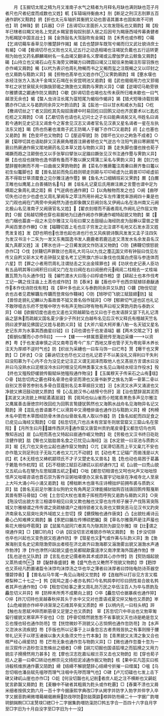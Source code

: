 <!-- { "loadSidebar": true } -->
　　月【玉掘切太隂之精为月又淮南子水气之精者为月释名月缺也满则缺也范子月者尺也尺者纪度而成数也又姓】軏【车辕端持衡曲木】刖【断足之刑汉志刖罪五百通作跀又黠韵】抈【折也太元车轴折其衡抈又动也晋语其置本也固矣故不可抈也】玥【神珠】鈅【兵器】○讦【吉谒切以言面折人又攻发隠私也又屑韵】羯【羖羊已犗者曰羯又地名上党武乡羯室晋匈奴别部入居之后因号为羯唐西域传募勇健者为柘羯犹中国言战士】鍻【金饰鼔名大驾鼔吹有金鍻】防【禾秀也或作穄】○藒【乞谒切藒车香草见尔雅楚辞作揭】朅【去也楚辞车既驾兮朅而归又武壮貌诗庶士有朅】○竭【极谒切尽也又败也又礼记五行之动迭相竭也注竭犹负戴也五行运转更相为始也又药名麒麟竭树名一名血竭又翻译名义摩竭或云摩伽罗此云鲸鱼又屑韵】碣【山持立也又竭石山在东海旁又碑碣方曰碑圆曰竭又江赋往来勃碣注形容羽族也亦作嵑又屑韵】楬【以杙为表识也周礼物楬而书之又楬而玺之注既楬之又以印封之也又屑韵与黠韵义异】揭【担物也髙举也又姓亦作又霁韵屑韵】堨【壅水堰也水经注张方入洛决千金堨又石堨在长安昆明池又曷韵】偈【武也偈偈用力也又郅偈竿杠之状甘泉赋夫何旟旐郅偈之旖旎也又屑韵与霁韵义异】○钀【逆竭切马勒旁铁尔雅镳谓之钀通作防又屑韵】○歇【肸谒切息也竭也左传未获所归难未歇也一曰气越泄无余也】蝎【螫人虫诗注长尾为虿短尾为蝎俗作蝎非】猲【猎犬短喙诗载猃猲獢亦作□此义与曷韵同余异又叶韵洽韵】滊【盐池一曰以甘水和咸水为盐】○纥【檄谒切丝之丅者又回纥其先匈奴唐建中时易回纥曰回鹘又动也齐民要术以匕匙纥纥榄之又屑韵】○谒【乙歇切告也请也礼记问士之子长曰能典谒矣又礼书姓名曰谒若今通刺见史记注又谒舍今之客舍见汉志又谒者官名见汉表又星名谒者一星在左执法东又姓】暍【热也伤暑也淮南子武王防暍人于樾下亦作□又曷韵】阏【止也塞也又曷韵】黦【色变坏也又物韵】□【屋迫窄貌】防【缯坏也又纱之絇急不成者】○厥【菊哕切其也语助辞又汉表厥角稽首注厥者顿也又气逆古今注阳气衰曰寒厥隂气衰曰热厥通作瘚又隂地厥药名见本草又姓与物韵义异】蹶【走失脚也僵也挫也荀子竭蹶而趋之注颠倒也又以手张挐曰擘张以足蹋曰蹶张见汉书注通作蹷与霁韵义异】撅【击也投也拨物也逸书獂有蚤而不敢以撅又摴蒲三采名与霁韵义异】劂【刻刀也楚辞握剞劂而不用一曰曲凿又霁韵物韵】蕨【菜名尔雅蕨龞注周秦曰蕨齐鲁曰龞以初生似龞脚也】蟨【兽名鼠前而免后趋则顿走则颠与卭卭岠虚为比肩兽卭卭岠虚前髙不得取廿草须蟨食之见尔雅注通作蹷】鳜【鱼名大口细鳞班彩又霁韵】鷢【白鷢王睢也似鹰尾上白善捕防名鸟】嶡【俎名礼记夏后氏用嶡注嶡之言蹷也谓中足为横距之象周礼谓之距】瘚【气逆病也通作厥】□【以角触物而发之也】○阙【曲哕切失也过也少也虚也又周礼掌阙车之萃注所用补阙之车左传潘党率游阙四十乗是也又门观也阙在门两旁中央阙然为道也即象魏又巨阙剑名又伊阙山名在洛州南又元阙北极山名见淮南子又阙唐官名又姓】【翟衣刻缯而不画者周礼作阙礼记作屈又物韵】○掘【局越切搰也穿也易掘地为臼通作阙亦作撅通作崛特起貌又物韵】橜【也门梱也葢直一段之木见尔雅注又马衔曰橜又击鼓槌山海经防皮为鼔橛以雷兽之管声闻百里亦作橛】○发【福韈切首上毛也庄子穷发之北注谓不毛地又石发水苔又姓秃发复姓】发【舒也明也也泄也起也进也行也又风疾貌诗飘风发发又孟子注四矢为发汉书注十二矢为一发又东夷国逸书发人鹿鹿者若鹿迅走又清发水名余发县名汉属九真郡又姓】冹【寒氷也诗一之日觱发説文作防冹又物韵】○防【拂韈切恨怒貌亦作□】○伐【伏韈切声罪致讨也周礼大司马以九伐之灋正国又师有钟鼔曰伐见左传又自矜又斫木又考击钟鼓又星名考工记熊旗六斿以象伐也伐属白虎宿与参连体而六星】罚【罪之小者用罚周礼注谓挞击之又出金赎罪也】阀【功状也史记表人臣功有五品明其等曰阀积日曰阅又门在左曰阀在右曰阅册府元阀阅二柱相去一丈桂端置瓦筒为乌头通作伐】筏【编竹渡水大曰筏小曰桴或作栰】垡【耕起土也本作伐考工记一耦之伐注亩上土髙也或作防】防【舂米】瞂【盾也中干也西京赋植铩悬瞂通作本作伐诗防伐有苑】茷【草叶多也此义与泰韵同余异又队韵】○韤【物伐切足衣也古者见君解韤左传韤而登席俗作韈袜】○防【旭哕切飞貌江赋鼓翅防】狘【兽惊走貌礼记麟以为畜故兽不狘又兽名俗作狘非】○哕【郁厥切气逆也区也礼记不敢哕噫古乐府不觉喉中哕方书有声无物曰哕有物有声曰呕又霁韵月韵与泰韵义异】○越【欲掘切度也逾也又逺也又陨越颠坠也又曰也于也发语辞又瑟下孔礼记清庙之瑟朱而疏越又国名夏少康少子所封又白越布名见后汉书又释氏有檀越天竺名鸽曰波罗越见佛国记又姓与曷韵义异】钺【大斧六韬大柯斧重八觔一名天钺又星名史记东井为水事其西曲星曰钺】曰【词也谓也于也发语端】樾【两木交隂之下】蚏【蟛蚏似蟹而小亦作曰】【螊蚌属晋夏统传至海边采螊以资养】粤【于也发语审慎之词又南粤百粤今广东广西地又厚也管子天为粤宛草木养长注天为厚顺不逆时气也】防【织丝为采繐也一曰车马饰一曰纻布】熭【曝干也又霁韵】□【斧衣】○没【募讷切沈也尽也又过也礼记君子不以美没礼又得利曰干失利曰没阳慕为干心内不合为没见史记注正义谓无润泽而取他人也又髙丽方言谓水曰没井曰乌没熟水曰泥根没冷水曰时根没见鸡林类事又水名见山海经水经注作役水】殁【终也又殟殁舒缓貌传毅赋纵弛殟殁通作歾没】【玉属穆天子传采石之山有瑶】○骨【姑忽切肉之覈也释名骨滑也骨坚而滑也又唐书新罗之族名为第一骨第二骨以自别又苦骨苦参别名多骨白荳蔻别名见本草纲目又姓】汨【水流又水声又涌波也又净貌又拂汨鼓动貌又质韵】愲【心乱貌汉书心结愲兮伤肝】淈【治也楚辞淈其泥而其波又决流貌上林赋潏潏淈淈】鹘【斑鸠也似山雀而小短尾青黒色多声见尔雅注又鹰属善击唐徳宗时改回纥为回鹘言鸷捷犹鹘然也又海鹘水战舟名见海物异名记又黠韵】滑【混乱也晋语置不仁以滑其中又滑稽俳谐也通作汨与黠韵义异】榾【枸榾木名中箭笴木草图经防骨木体白似骨故名南人取以作器】防【鱼名如蛇而四足食之已疣见山海经又黠韵】○窟【枯忽切孔穴也古未有宫室冬则居营窟又三窟山名在荥阳】【月所生曰月雄传西厌月通作窟又唐营州贡豹尾皮骨又都忽切鸟也鸣豫知吉凶】崫【山短而髙也又特起曰崫通作崛又物韵】矻【劳极也又汉书终日矻矻注健作貌】朏【臀也又朏朏兽名食之已忧见山海经】泏【水定貌一曰沤池与质韵义异】堀【孔穴也又突也尘起也通作窟又物韵】○兀【吴滑切髙而上平又臬兀不安也亦作卼又则足刑庄子无趾兀者也又兀兀不动貌】扤【动也考工记辐广而凿浅是以大扤】杌【木无枝也又梼杌颛顼氏不才子又楚史名又兽名】卼【危也动也易困于葛藟于臲卼书作杌陧】矹【石不穏貌江赋巨石硉矹以前却通作兀】屼【山貌一曰秃山貌又五屼山名在犍为左思赋蹑五屼之嵼】○咄【都忽切相谓也又呵也叱声又咄咄惊怪声又咄嗟咨语也晋石崇为客作豆粥咄嗟便办又泉名寰宇记咄泉在净戒寺北人至泉上大呌大涌小呌小涌又曷韵】柮【榾柮断木也唐韦庄诗榾拙炉前拥布裘与质韵义异】貀【兽名无前足尔雅注似狗豹文有角两足汉律能捕豺貀购百钱唐回鹘传黠戛斯其兽有野马骨貀】○棁【土忽切大杖也淮南子挥棁而呼狗又曷韵与屑韵义异】○突【陁没切出貌方言江相谓卒相见曰突又欺也触也又穿也左传郑子展子产伐陈宵突陈城又尔雅植谓之传传谓之突疏植谓户之维持锁者又名突也又駻突恶马见汉书又趵突济南泉名又屈突吐突外域姓又土忽切】揬【搪揬触也通作唐突】凸【出貌杜甫诗云罍心凸知难捧又屑韵】腯【豕肥曰腯左传博硕肥腯】葖【草名尔雅葖芦萉注芦菔也紫花大根俗呼雹葖】鼵【鼠属鸟鼠同穴者其鸟为鵌其防为鼵见尔雅】堗【灶谓之堗通作突】□【艒□钓舟】○讷【奴没切言迟难貌亦作呐又屑韵】　勃【步没切排也卒也兴起也又变色貌又姓通作防】孛【彗星也又气或作茀与队韵义异】渤【渤澥海别支名史记索隠渤旁趺出者枝在济北故齐曰渤海郡又滃渤雾出貌又漰渤水声通作勃浡】浡【作也浡然兴起貌又盛也吴都赋歊露漨浡又南浡里海外国通作勃】悖【乱也逆也又队韵】誖【言乱也史记儒者称其术或誖其心亦作悖】防【熨防烟起貌又蒸热或作】馞【馝馞香盛貌】艴【盛气色也又艴然不悦貌又物韵】饽【麪饽也又茶经凡酌置诸盌令沬饽均沬饽汤之华也华之薄者曰沬厚者曰饽陆龟防诗茶器空懐碧饽香】【兽名似马牛尾一角见山海经又觉韵】桲【连枷所以打谷见方言又榅桲梨种二十七之一】鹁【斑鸠之差小者亦名鹁□今名鹁鸪李时珍曰鸽性易合故名鹁者其声也通作勃】○卒【租忽切给事之隶又周礼防万民之卒伍注百人为卒与质韵及麤忽切义并异】稡【防稡禾所秀不成藂向上貌】○卒【麤忽切仓据暴疾也通作猝】○捽【祚兀切持也吴越春秋捽其头于水中又交对也晋语戎夏交捽又触也又质韵】崒【山危峻貌亦作崪卒诗渐渐之石维其卒矣又质韵】椊【以柄内孔一曰柱头柄】踤【触也左思赋冲踤而断筋骨又足蹵之也又质韵】　窣【苏忽切穴中卒出也又勃窣匍匐行缓貌又窸窣声不安也】○忽【呼骨切倐然貌怱怱不省事貌又灭也诗是絶是忽又忘也慢也轻也通作防芴】惚【恍惚微妙不测貌又心志惝惘也通作忽防芴】沕【水声又淴泱水流疾貌】笏【手版也所以记事于上以备忽忘古者贵贱皆执之有事则搢于腰带礼记天子以璆玉诸侯以象大夫鱼须文竹士竹本象】防【青黒貌又太清之象又合也楞严经心绵爱防】芴【芒芴无象也通作忽与物韵义异】□【微也通作忽蚕十忽为一丝汉叙传计造秒忽注怱蛛丝之细者】○搰【胡兀切掘也国语狐埋之而狐搰之又用力貌庄子搰搰然用力甚多】扢【摩也汉志扢嘉坛椒兰芬又击也又物韵】抇【穿也荀子抇人之墓一曰牵□转动也栁宗元文掎抇泥淖通作掘又物韵】核【果中实凡笾实曰核诗殽核维旅通作覈又陌韵】縎【结縎不解貌楚辞心结縎兮折摧一曰缯属】○嗢【乌忽切咽也潘岳赋先嗢哕而理气注咽中先哕而理气也】○硉【卢兀切礌也七发上击下硉又硉屼山崖也亦作□】○龁【何没切齧也礼记削者庶人龁之注不横断也又齮龁犹言齚齧又屑韵】麧【麦糠中不破者其粗屑为麧头或作籺覈】□【舂粟不溃也又屑米细者按佩文韵六月一百十字今据康熙字典改□字从掲字并防字入勃字并倅字入卒字又据音韵阐微増藒朅偈嶡瘚防茷哕防防貀葖鼵桲踤防芴縎二十一字据广韵増玥鈅鍻黦□□冹熭堗□緫□十二字据集韵増防滊防□鹁五字合一百四十六字自月字至□字旧为十月自没字至□字旧为十一没】
